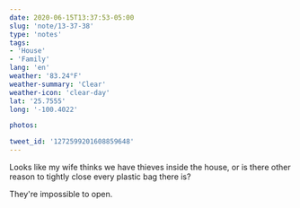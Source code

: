 ```yaml
---
date: 2020-06-15T13:37:53-05:00
slug: 'note/13-37-38'
type: 'notes'
tags:
- 'House'
- 'Family'
lang: 'en'
weather: '83.24°F'
weather-summary: 'Clear'
weather-icon: 'clear-day'
lat: '25.7555'
long: '-100.4022'

photos:

tweet_id: '1272599201608859648'
---
```

Looks like my wife thinks we have thieves inside the house, or is there other reason to tightly close every plastic bag there is? 

They're impossible to open.  
